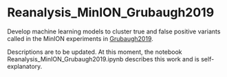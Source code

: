 # Reanalysis_MinION_Grubaugh2019
Develop machine learning models to cluster true and false positive variants called in the MinION experiments in [Grubaugh2019](https://genomebiology.biomedcentral.com/articles/10.1186/s13059-018-1618-7). 

Descriptions are to be updated. At this moment, the notebook Reanalysis_MinION_Grubaugh2019.ipynb describes this work and is self-explanatory. 
